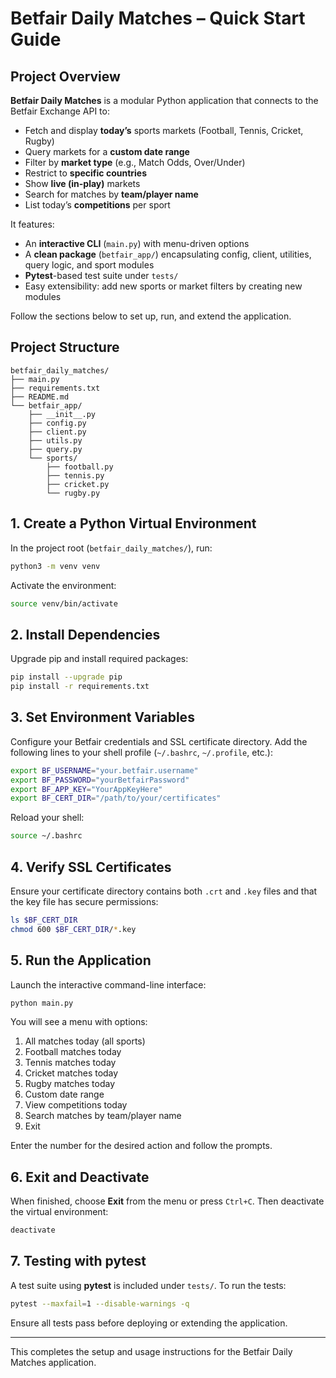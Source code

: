 # Betfair Daily Matches – Quick Start Guide

## Project Overview

**Betfair Daily Matches** is a modular Python application that connects to the Betfair Exchange API to:

- Fetch and display **today’s** sports markets (Football, Tennis, Cricket, Rugby)
- Query markets for a **custom date range**
- Filter by **market type** (e.g., Match Odds, Over/Under)
- Restrict to **specific countries**
- Show **live (in-play)** markets
- Search for matches by **team/player name**
- List today’s **competitions** per sport

It features:
- An **interactive CLI** (`main.py`) with menu-driven options
- A **clean package** (`betfair_app/`) encapsulating config, client, utilities, query logic, and sport modules
- **Pytest**-based test suite under `tests/`
- Easy extensibility: add new sports or market filters by creating new modules

Follow the sections below to set up, run, and extend the application.

## Project Structure

```
betfair_daily_matches/
├── main.py
├── requirements.txt
├── README.md
└── betfair_app/
    ├── __init__.py
    ├── config.py
    ├── client.py
    ├── utils.py
    ├── query.py
    └── sports/
        ├── football.py
        ├── tennis.py
        ├── cricket.py
        └── rugby.py
```

## 1. Create a Python Virtual Environment

In the project root (`betfair_daily_matches/`), run:

```bash
python3 -m venv venv
```

Activate the environment:

```bash
source venv/bin/activate
```

## 2. Install Dependencies

Upgrade pip and install required packages:

```bash
pip install --upgrade pip
pip install -r requirements.txt
```

## 3. Set Environment Variables

Configure your Betfair credentials and SSL certificate directory. Add the following lines to your shell profile (`~/.bashrc`, `~/.profile`, etc.):

```bash
export BF_USERNAME="your.betfair.username"
export BF_PASSWORD="yourBetfairPassword"
export BF_APP_KEY="YourAppKeyHere"
export BF_CERT_DIR="/path/to/your/certificates"
```

Reload your shell:

```bash
source ~/.bashrc
```

## 4. Verify SSL Certificates

Ensure your certificate directory contains both `.crt` and `.key` files and that the key file has secure permissions:

```bash
ls $BF_CERT_DIR
chmod 600 $BF_CERT_DIR/*.key
```

## 5. Run the Application

Launch the interactive command-line interface:

```bash
python main.py
```

You will see a menu with options:

1. All matches today (all sports)
2. Football matches today
3. Tennis matches today
4. Cricket matches today
5. Rugby matches today
6. Custom date range
7. View competitions today
8. Search matches by team/player name
9. Exit

Enter the number for the desired action and follow the prompts.

## 6. Exit and Deactivate

When finished, choose **Exit** from the menu or press `Ctrl+C`. Then deactivate the virtual environment:

```bash
deactivate
```

## 7. Testing with pytest

A test suite using **pytest** is included under `tests/`. To run the tests:

```bash
pytest --maxfail=1 --disable-warnings -q
```

Ensure all tests pass before deploying or extending the application.

---
This completes the setup and usage instructions for the Betfair Daily Matches application.